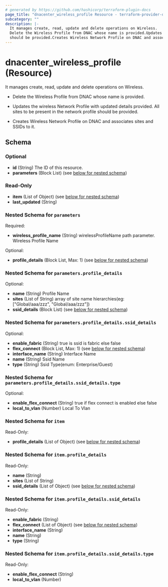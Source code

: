 ```yaml
---
# generated by https://github.com/hashicorp/terraform-plugin-docs
page_title: "dnacenter_wireless_profile Resource - terraform-provider-dnacenter"
subcategory: ""
description: |-
  It manages create, read, update and delete operations on Wireless.
  Delete the Wireless Profile from DNAC whose name is provided.Updates the wireless Network Profile with updated details provided. All sites to be present in the network profile
  should be provided.Creates Wireless Network Profile on DNAC and associates sites and SSIDs to it.
---
```


# dnacenter_wireless_profile (Resource)

It manages create, read, update and delete operations on Wireless.

- Delete the Wireless Profile from DNAC whose name is provided.

- Updates the wireless Network Profile with updated details provided. All sites to be present in the network profile
should be provided.

- Creates Wireless Network Profile on DNAC and associates sites and SSIDs to it.



<!-- schema generated by tfplugindocs -->
## Schema

### Optional

- **id** (String) The ID of this resource.
- **parameters** (Block List) (see [below for nested schema](#nestedblock--parameters))

### Read-Only

- **item** (List of Object) (see [below for nested schema](#nestedatt--item))
- **last_updated** (String)

<a id="nestedblock--parameters"></a>
### Nested Schema for `parameters`

Required:

- **wireless_profile_name** (String) wirelessProfileName path parameter. Wireless Profile Name

Optional:

- **profile_details** (Block List, Max: 1) (see [below for nested schema](#nestedblock--parameters--profile_details))

<a id="nestedblock--parameters--profile_details"></a>
### Nested Schema for `parameters.profile_details`

Optional:

- **name** (String) Profile Name
- **sites** (List of String) array of site name hierarchies(eg: ["Global/aaa/zzz", "Global/aaa/zzz"])
- **ssid_details** (Block List) (see [below for nested schema](#nestedblock--parameters--profile_details--ssid_details))

<a id="nestedblock--parameters--profile_details--ssid_details"></a>
### Nested Schema for `parameters.profile_details.ssid_details`

Optional:

- **enable_fabric** (String) true is ssid is fabric else false
- **flex_connect** (Block List, Max: 1) (see [below for nested schema](#nestedblock--parameters--profile_details--ssid_details--flex_connect))
- **interface_name** (String) Interface Name
- **name** (String) Ssid Name
- **type** (String) Ssid Type(enum: Enterprise/Guest)

<a id="nestedblock--parameters--profile_details--ssid_details--flex_connect"></a>
### Nested Schema for `parameters.profile_details.ssid_details.type`

Optional:

- **enable_flex_connect** (String) true if flex connect is enabled else false
- **local_to_vlan** (Number) Local To Vlan





<a id="nestedatt--item"></a>
### Nested Schema for `item`

Read-Only:

- **profile_details** (List of Object) (see [below for nested schema](#nestedobjatt--item--profile_details))

<a id="nestedobjatt--item--profile_details"></a>
### Nested Schema for `item.profile_details`

Read-Only:

- **name** (String)
- **sites** (List of String)
- **ssid_details** (List of Object) (see [below for nested schema](#nestedobjatt--item--profile_details--ssid_details))

<a id="nestedobjatt--item--profile_details--ssid_details"></a>
### Nested Schema for `item.profile_details.ssid_details`

Read-Only:

- **enable_fabric** (String)
- **flex_connect** (List of Object) (see [below for nested schema](#nestedobjatt--item--profile_details--ssid_details--flex_connect))
- **interface_name** (String)
- **name** (String)
- **type** (String)

<a id="nestedobjatt--item--profile_details--ssid_details--flex_connect"></a>
### Nested Schema for `item.profile_details.ssid_details.type`

Read-Only:

- **enable_flex_connect** (String)
- **local_to_vlan** (Number)


